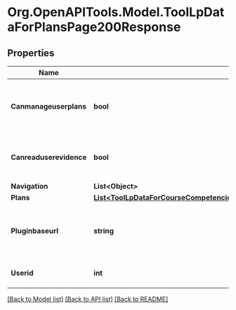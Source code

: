 # Org.OpenAPITools.Model.ToolLpDataForPlansPage200Response

## Properties

Name | Type | Description | Notes
------------ | ------------- | ------------- | -------------
**Canmanageuserplans** | **bool** | Can the current user manage the user&#39;s plans | [default to null]
**Canreaduserevidence** | **bool** | Can the current user view the user&#39;s evidence | [default to null]
**Navigation** | **List&lt;Object&gt;** |  | 
**Plans** | [**List&lt;ToolLpDataForCourseCompetenciesPage200ResponseCompetenciesInnerPlansInner&gt;**](ToolLpDataForCourseCompetenciesPage200ResponseCompetenciesInnerPlansInner.md) |  | 
**Pluginbaseurl** | **string** | Url to the tool_lp plugin folder on this Moodle site | 
**Userid** | **int** | The learning plan user id | [default to null]

[[Back to Model list]](../README.md#documentation-for-models) [[Back to API list]](../README.md#documentation-for-api-endpoints) [[Back to README]](../README.md)

